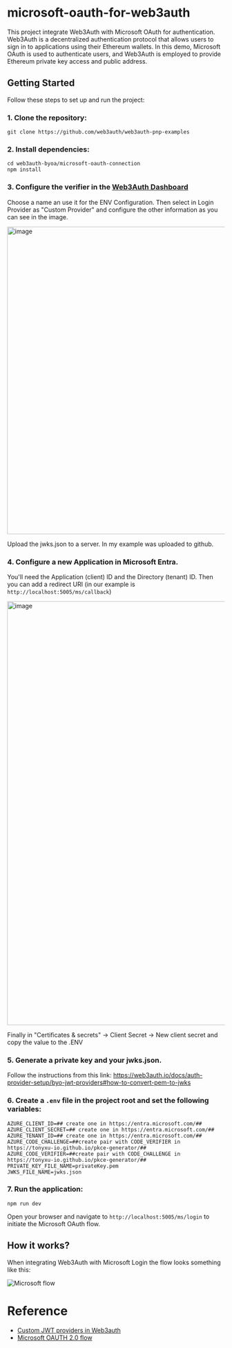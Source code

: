 # microsoft-oauth-for-web3auth

This project integrate Web3Auth with Microsoft OAuth for authentication. Web3Auth is a decentralized authentication protocol that allows users to sign in to applications using their Ethereum wallets. In this demo, Microsoft OAuth is used to authenticate users, and Web3Auth is employed to provide Ethereum private key access and public address.

## Getting Started

Follow these steps to set up and run the project:

### 1. Clone the repository:
`git clone https://github.com/web3auth/web3auth-pnp-examples`

### 2. Install dependencies:
```
cd web3auth-byoa/microsoft-oauth-connection
npm install
```

### 3. Configure the verifier in the [Web3Auth Dashboard](https://dashboard.web3auth.io)

   Choose a name an use it for the ENV Configuration. Then select in Login Provider as "Custom Provider" and configure the other information as you can see in the image.
   
   <img width="711" alt="image" src="https://github.com/rtomas/microsoft-oauth-for-web3auth/assets/944960/fc6c5a10-2d3d-4b58-bbdb-1b01ba1e492b">
   
   Upload the jwks.json to a server. In my example was uploaded to github.

### 4. Configure a new Application in Microsoft Entra.

You'll need the Application (client) ID and the Directory (tenant) ID.
Then you can add a redirect URI (in our example is `http://localhost:5005/ms/callback`)

<img width="980" alt="image" src="https://github.com/rtomas/microsoft-oauth-for-web3auth/assets/944960/25803c18-02a5-488b-85e8-67b948d72799">

Finally in "Certificates & secrets" -> Client Secret -> New client secret and copy the value to the .ENV

### 5. Generate a private key and your jwks.json.

Follow the instructions from this link: https://web3auth.io/docs/auth-provider-setup/byo-jwt-providers#how-to-convert-pem-to-jwks

### 6. Create a `.env` file in the project root and set the following variables:

```
AZURE_CLIENT_ID=## create one in https://entra.microsoft.com/##
AZURE_CLIENT_SECRET=## create one in https://entra.microsoft.com/##
AZURE_TENANT_ID=## create one in https://entra.microsoft.com/##
AZURE_CODE_CHALLENGE=##create pair with CODE_VERIFIER in https://tonyxu-io.github.io/pkce-generator/##
AZURE_CODE_VERIFIER=##create pair with CODE_CHALLENGE in https://tonyxu-io.github.io/pkce-generator/##
PRIVATE_KEY_FILE_NAME=privateKey.pem
JWKS_FILE_NAME=jwks.json
```

### 7. Run the application:

`npm run dev`

Open your browser and navigate to `http://localhost:5005/ms/login` to initiate the Microsoft OAuth flow.

## How it works?

When integrating Web3Auth with Microsoft Login the flow looks something like this:

![Microsoft flow](https://github.com/rtomas/microsoft-oauth-for-web3auth/assets/944960/76b25237-4031-4535-8b3f-67335e430773)


# Reference
+ [Custom JWT providers in Web3auth](https://web3auth.io/docs/auth-provider-setup/byo-jwt-providers)
+ [Microsoft OAUTH 2.0 flow](https://learn.microsoft.com/en-us/entra/identity-platform/v2-oauth2-auth-code-flow#redeem-a-code-for-an-access-token)
